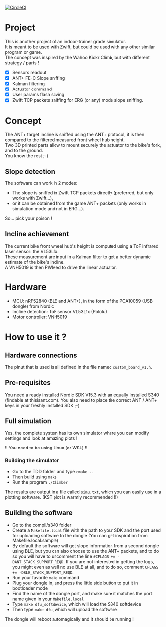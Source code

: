 [![CircleCI](https://circleci.com/gh/vincent290587/Climber/tree/master.svg?style=svg)](https://circleci.com/gh/vincent290587/Climber/tree/master)

# Project

This is another project of an indoor-trainer grade simulator.  
It is meant to be used with Zwift, but could be used with any other similar program or game.  
The concept was inspired by the Wahoo Kickr Climb, but with different strategy / parts !

- [x] Sensors readout
- [x] ANT+ FE-C Slope sniffing
- [x] Kalman filtering
- [x] Actuator command
- [x] User params flash saving
- [x] Zwift TCP packets sniffing for ERG (or any) mode slope sniffing.

# Concept

The ANT+ target incline is sniffed using the ANT+ protocol, it is then compared to the filtered measured front wheel hub height.  
Two 3D printed parts allow to mount securely the actuator to the bike's fork, and to the ground.  
You know the rest ;-)

## Slope detection

The software can work in 2 modes:  
- The slope is sniffed in Zwift TCP packets directly (preferred, but only works with Zwift...),  
- or it can be obtained from the game ANT+ packets (only works in simulation mode and not in ERG...).

So... pick your poison !


## Incline achievement

The current bike front wheel hub's height is computed using a ToF infrared laser sensor: the VL53L1x.  
These measurement are input in a Kalman filter to get a better dynamic estimate of the bike's incline.  
A VNH5019 is then PWMed to drive the linear actuator.

# Hardware

- MCU: nRF52840 (BLE and ANT+), in the form of the PCA10059 (USB dongle) from Nordic
- Incline detection: ToF sensor VL53L1x (Pololu)
- Motor controller: VNH5019

# How to use it ?

## Hardware connections

The pinut that is used is all defined in the file named `custom_board_v1.h`.

## Pre-requisites

You need a ready installed Nordic SDK V15.3 with an equally installed S340 (findable at thisisant.com).
You also need to place the correct ANT / ANT+ keys in your freshly installed SDK ;-)

## Full simulation

Yes, the complete system has its own simulator where you can modify settings and look at amazing plots !

!! You need to be using Linux (or WSL) !!

### Building the simulator

- Go to the TDD folder, and type `cmake ..`
- Then build using `make`
- Run the program `./Climber`

The results are output in a file called `simu.txt`, which you can easily use in a plotting software. (KST plot is warmly recommended !!)

## Building the software

- Go to the compil/s340 folder
- Create a `Makefile.local` file with the path to your SDK and the port used for uploading software to the dongle (You can get inspiration from Makefile.local.sample)
- By default the software will get slope information from a second dongle using BLE, but you can also choose to use the ANT+ packets, and to do so you will have to uncomment the line `#CFLAGS += -DANT_STACK_SUPPORT_REQD`. If you are not interested in getting the logs, you might even as well no use BLE at all, and to do so, comment `CFLAGS += -DBLE_STACK_SUPPORT_REQD`.
- Run your favorite `make` command
- Plug your dongle in, and press the little side button to put it in bootloader mode
- Find the name of the dongle port, and make sure it matches the port name given in your `Makefile.local`
- Type `make dfu_softdevice`, which will load the S340 softdevice
- Then type `make dfu`, which will upload the software

The dongle will reboot automagically and it should be running !
